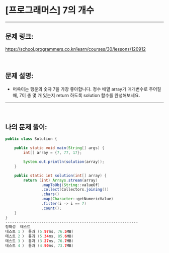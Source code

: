 # [프로그래머스] 7의 개수

---

## 문제 링크:

https://school.programmers.co.kr/learn/courses/30/lessons/120912

<br>

## 문제 설명:

- 머쓱이는 행운의 숫자 7을 가장 좋아합니다. 정수 배열 array가 매개변수로 주어질 때, 7이 총 몇 개 있는지 return 하도록 solution 함수를 완성해보세요.

---

<br>

## 나의 문제 풀이:

```java
public class Solution {

    public static void main(String[] args) {
        int[] array = {7, 77, 17};

        System.out.println(solution(array));
    }

    public static int solution(int[] array) {
        return (int) Arrays.stream(array)
                .mapToObj(String::valueOf)
                .collect(Collectors.joining())
                .chars()
                .map(Character::getNumericValue)
                .filter(i -> i == 7)
                .count();
    }
}
-----------------------------------------------------------
정확성  테스트
테스트 1 〉	통과 (5.97ms, 76.5MB)
테스트 2 〉	통과 (5.34ms, 85.6MB)
테스트 3 〉	통과 (3.27ms, 76.7MB)
테스트 4 〉	통과 (4.90ms, 73.7MB)
```
